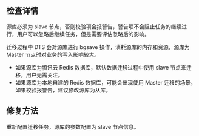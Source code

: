 ## 检查详情
源库必须为 slave 节点，否则校验项会报警告，警告项不会阻止任务的继续进行，用户可以忽略后继续任务，但是需要评估忽略后的影响。

迁移过程中 DTS 会对源库进行 bgsave 操作，消耗源库的内存和资源，源库为 Master 节点时对业务的写入影响较大。

- 如果源库为腾讯云 Redis 数据库，默认数据迁移过程中使用 slave 节点来迁移，用户无需关注。
- 如果源库为本地自建的 Redis 数据库，可能会出现使用 Master 迁移的场景，如果校验报警告，建议修改源库为从库。 


## 修复方法
重新配置迁移任务，源库的参数配置为 slave 节点信息。

